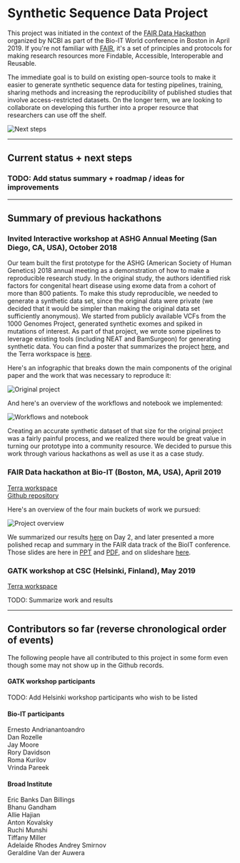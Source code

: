 # Synthetic Sequence Data Project

This project was initiated in the context of the [FAIR Data Hackathon](https://www.bio-itworldexpo.com/fair-data-hackathon) organized by NCBI as part of the Bio-IT World conference in Boston in April 2019. If you're not familiar with [FAIR](https://www.nature.com/articles/sdata201618), it's a set of principles and protocols for making research resources more Findable, Accessible, Interoperable and Reusable. 

The immediate goal is to build on existing open-source tools to make it easier to generate synthetic sequence data for testing pipelines, training, sharing methods and increasing the reproducibility of published studies that involve access-restricted datasets. On the longer term, we are looking to collaborate on developing this further into a proper resource that researchers can use off the shelf.

![Next steps](./images/next-steps.png)

----

## Current status + next steps

### TODO: Add status summary + roadmap / ideas for improvements

----

## Summary of previous hackathons

### Invited Interactive workshop at ASHG Annual Meeting (San Diego, CA, USA), October 2018

Our team built the first prototype for the ASHG (American Society of Human Genetics) 2018 annual meeting as a demonstration of how to make a reproducible research study. In the original study, the authors identified risk factors for congenital heart disease using exome data from a cohort of more than 800 patients. To make this study reproducible, we needed to generate a synthetic data set, since the original data were private (we decided that it would be simpler than making the original data set sufficiently anonymous). We started from publicly available VCFs from the 1000 Genomes Project, generated synthetic exomes and spiked in mutations of interest. As part of that project, we wrote some pipelines to leverage existing tools (including NEAT and BamSurgeon) for generating synthetic data. You can find a poster that summarizes the project [here](https://broad.io/ASHG2018), and the Terra workspace is [here](https://app.terra.bio/#workspaces/help-gatk/Reproducibility_Case_Study_Tetralogy_of_Fallot). 

Here's an infographic that breaks down the main components of the original paper and the work that was necessary to reproduce it:

![Original project](./images/case-study-cropped.png)

And here's an overview of the workflows and notebook we implemented:

![Workflows and notebook](./images/original-materials.png)

Creating an accurate synthetic dataset of that size for the original project was a fairly painful process, and we realized there would be great value in turning our prototype into a community resource. We decided to pursue this work through various hackathons as well as use it as a case study. 

### FAIR Data hackathon at Bio-IT (Boston, MA, USA), April 2019

[Terra workspace](https://app.terra.bio/#workspaces/bioit-hackathon/BioIT-Hackathon-2019-Synthetic-Data-Team)   
[Github repository](https://github.com/NCBI-Hackathons/Bringing-the-Power-of-Synthetic-Data-Generation-to-the-Masses)

Here's an overview of the four main buckets of work we pursued:

![Project overview](./images/project-design.png)

We summarized our results [here](./results.md) on Day 2, and later presented a more polished recap and summary in the FAIR data track of the BioIT conference. Those slides are here in [PPT](./presentations/BioIT19-FAIR-hackathon-syntheticdata-report.ppt) and [PDF](./presentations/BioIT19-FAIR-hackathon-syntheticdata-report.pdf), and on slideshare [here](https://www.slideshare.net/GeraldineVanderAuwer/bio-ithackathon/GeraldineVanderAuwer/bio-ithackathon). 

### GATK workshop at CSC (Helsinki, Finland), May 2019

[Terra workspace](https://app.terra.bio/#workspaces/bioit-hackathon/GATK-Hackathon-1905-Synthetic-Data)

TODO: Summarize work and results

---- 

## Contributors so far (reverse chronological order of events)

The following people have all contributed to this project in some form even though some may not show up in the Github records. 

#### GATK workshop participants
TODO: Add Helsinki workshop participants who wish to be listed

#### Bio-IT participants
Ernesto Andrianantoandro   
Dan Rozelle   
Jay Moore   
Rory Davidson   
Roma Kurilov   
Vrinda Pareek   

#### Broad Institute
Eric Banks 
Dan Billings   
Bhanu Gandham    
Allie Hajian   
Anton Kovalsky   
Ruchi Munshi   
Tiffany Miller  
Adelaide Rhodes 
Andrey Smirnov  
Geraldine Van der Auwera 
